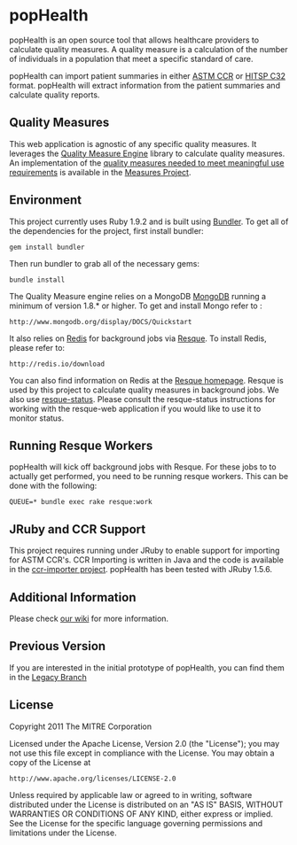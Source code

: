 popHealth
=========

popHealth is an open source tool that allows healthcare providers to calculate quality measures. A quality measure is a calculation of the number of individuals in a population that meet a specific standard of care.

popHealth can import patient summaries in either [ASTM CCR](http://www.astm.org/Standards/E2369.htm) or [HITSP C32](http://www.hitsp.org/ConstructSet_Details.aspx?&PrefixAlpha=4&PrefixNumeric=32) format. popHealth will extract information from the patient summaries and calculate quality reports.

Quality Measures
----------------

This web application is agnostic of any specific quality measures. It leverages the [Quality Measure Engine](https://github.com/pophealth/quality-measure-engine) library to calculate quality measures. An implementation of the [quality measures needed to meet meaningful use requirements](http://www.cms.gov/QualityMeasures/03_ElectronicSpecifications.asp) is available in the [Measures Project](https://github.com/pophealth/measures).

Environment
-----------

This project currently uses Ruby 1.9.2 and is built using [Bundler](http://gembundler.com/). To get all of the dependencies for the project, first install bundler:

    gem install bundler

Then run bundler to grab all of the necessary gems:

    bundle install

The Quality Measure engine relies on a MongoDB [MongoDB](http://www.mongodb.org/) running a minimum of version 1.8.* or higher.  To get and install Mongo refer to :

    http://www.mongodb.org/display/DOCS/Quickstart

It also relies on [Redis](http://redis.io/) for background jobs via [Resque](https://github.com/defunkt/resque). To install Redis, please refer to:

    http://redis.io/download

You can also find information on Redis at the [Resque homepage](https://github.com/defunkt/resque). Resque is used by this project to calculate quality measures in  background jobs. We also use [resque-status](https://github.com/quirkey/resque-status). Please consult the resque-status instructions for working with the resque-web application if you would like to use it to monitor status.

Running Resque Workers
----------------------

popHealth will kick off background jobs with Resque. For these jobs to to actually get performed, you need to be running resque workers. This can be done with the following:

    QUEUE=* bundle exec rake resque:work

JRuby and CCR Support
---------------------

This project requires running under JRuby to enable support for importing for ASTM CCR's. CCR Importing is written in Java and the code is available in the [ccr-importer project](https://github.com/pophealth/ccr-importer). popHealth has been tested with JRuby 1.5.6.

Additional Information
----------------------

Please check [our wiki](https://github.com/pophealth/popHealth/wiki) for more information.

Previous Version
----------------

If you are interested in the initial prototype of popHealth, you can find them in the [Legacy Branch](http://github.com/pophealth/popHealth/tree/legacy)

License
-------

Copyright 2011 The MITRE Corporation

Licensed under the Apache License, Version 2.0 (the "License");
you may not use this file except in compliance with the License.
You may obtain a copy of the License at

    http://www.apache.org/licenses/LICENSE-2.0

Unless required by applicable law or agreed to in writing, software
distributed under the License is distributed on an "AS IS" BASIS,
WITHOUT WARRANTIES OR CONDITIONS OF ANY KIND, either express or implied.
See the License for the specific language governing permissions and
limitations under the License.
